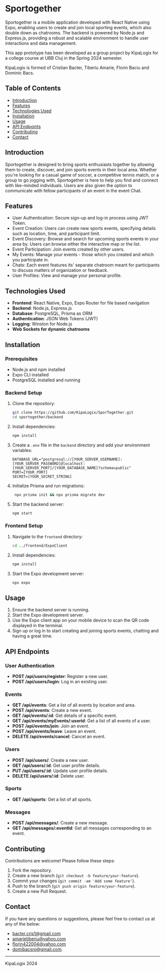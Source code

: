 # Sportogether

Sportogether is a mobile application developed with React Native using Expo, enabling users to create and join local sporting events, which also double down as chatrooms. The backend is powered by Node.js and Express.js, providing a robust and scalable environment to handle user interactions and data management.

This app prototype has been developed as a group project by KipaLogix for a college course at UBB Cluj in the Spring 2024 semester.

KipaLogix is formed of Cristian Bacter, Tiberiu Amarie, Florin Baciu and Dominic Bacs. 

## Table of Contents

- [Introduction](#introduction)
- [Features](#features)
- [Technologies Used](#technologies-used)
- [Installation](#installation)
- [Usage](#usage)
- [API Endpoints](#api-endpoints)
- [Contributing](#contributing)
- [Contact](#contact)

## Introduction

Sportogether is designed to bring sports enthusiasts together by allowing them to create, discover, and join sports events in their local area. Whether you're looking for a casual game of soccer, a competitive tennis match, or a group to go jogging with, Sportogether is here to help you find and connect with like-minded individuals. Users are also given the option to communicate with fellow participants of an event in the event Chat.

## Features

- User Authentication: Secure sign-up and log-in process using JWT Token.
- Event Creation: Users can create new sports events, specifying details such as location, time, and participant limit.
- Event Discovery: Browse and search for upcoming sports events in your area by. Users can browse either the interactive map or the list.
- Event Participation: Join events created by other users.
- My Events: Manage your events - those which you created and which you participate in.
- Chats: Each event features its' separate chatroom meant for participants to discuss matters of organization or feedback.
- User Profiles: View and manage your personal profile.

## Technologies Used

- **Frontend**: React Native, Expo, Expo Router for file based navigation
- **Backend**: Node.js, Express.js
- **Database**: PostgreSQL, Prisma as ORM
- **Authentication**: JSON Web Tokens (JWT)
- **Logging**: Winston for Node.js
- **Web Sockets for dynamic chatrooms**

## Installation

### Prerequisites

- Node.js and npm installed
- Expo CLI installed
- PostgreSQL installed and running

### Backend Setup

1. Clone the repository:
    ```bash
    git clone https://github.com/KipaLogix/SporTogether.git
    cd sportogether/backend
    ```

2. Install dependencies:
    ```bash
    npm install
    ```

3. Create a `.env` file in the `backend` directory and add your environment variables:
    ```env
    DATABASE_URL="postgresql://[YOUR_SERVER_USERNAME]:[YOUR_SERVER_PASSWORD]@localhost:[YOUR_SERVER_PORT]/[YOUR_DATABASE_NAME]?schema=public"
    PORT=[YOUR_PORT]
    SECRET=[YOUR_SECRET_STRING]
    ```
4. Initialize Prisma and run migrations:
   ```bash
    npx prisma init && npx prisma migrate dev
    ```

5. Start the backend server:
    ```bash
    npm start
    ```

### Frontend Setup

1. Navigate to the `frontend` directory:
    ```bash
    cd ../frontend/ExpoClient
    ```

2. Install dependencies:
    ```bash
    npm install
    ```

3. Start the Expo development server:
    ```bash
    npx expo
    ```

## Usage

1. Ensure the backend server is running.
2. Start the Expo development server.
3. Use the Expo client app on your mobile device to scan the QR code displayed in the terminal.
4. Sign up or log in to start creating and joining sports events, chatting and having a great time.

## API Endpoints

### User Authentication

- **POST /api/users/register**: Register a new user.
- **POST /api/users/login**: Log in an existing user.

### Events

- **GET /api/events**: Get a list of all events by location and area.
- **POST /api/events**: Create a new event.
- **GET /api/events/:id**: Get details of a specific event.
- **GET /api/events/myEvents/:userid**: Get a list of all events of a user.
- **POST /api/events/join**: Join an event.
- **POST /api/events/leave**: Leave an event.
- **DELETE /api/events/cancel**: Cancel an event.

### Users

- **POST /api/users/**: Create a new user.
- **GET /api/users/:id**: Get user profile details.
- **PUT /api/users/:id**: Update user profile details.
- **DELETE /api/users/:id**: Delete user.

### Sports

- **GET /api/sports**: Get a list of all sports.

### Messages

- **POST /api/messages/**: Create a new message.
- **GET /api/messages/:eventId**: Get all messages corresponding to an event.

## Contributing

Contributions are welcome! Please follow these steps:

1. Fork the repository.
2. Create a new branch (`git checkout -b feature/your-feature`).
3. Commit your changes (`git commit -am 'Add some feature'`).
4. Push to the branch (`git push origin feature/your-feature`).
5. Create a new Pull Request.

## Contact

If you have any questions or suggestions, please feel free to contact us at any of the below:
- [bacter.cris1@gmail.com](mailto:bacter.cris1@gmail.com)
- [amarietiberiu@yahoo.com](mailto:amarietiberiu@yahoo.com)
- [florin422004@yahoo.com](mailto:florin422004@yahoo.com)
- [domibacsro@gmail.com](mailto:domibacsro@gmail.com).

---

KipaLogix 2024
